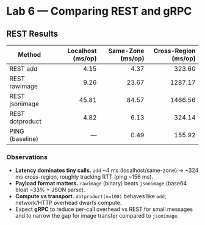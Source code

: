 # Lab 6 — Comparing REST and gRPC

## REST Results

| Method           | Localhost (ms/op) | Same-Zone (ms/op) | Cross-Region (ms/op) |
|------------------|------------------:|------------------:|---------------------:|
| REST add         | 4.15              | 4.37              | 323.60               |
| REST rawimage    | 9.26              | 23.67             | 1287.17              |
| REST jsonimage   | 45.81             | 84.57             | 1466.56              |
| REST dotproduct  | 4.82              | 6.13              | 324.14               |
| PING (baseline)  |         —         | 0.49              | 155.92               |

### Observations
- **Latency dominates tiny calls.** `add` ~4 ms (localhost/same-zone) → ~324 ms cross-region, roughly tracking RTT (ping ~156 ms).
- **Payload format matters.** `rawimage` (binary) beats `jsonimage` (base64 bloat ~33% + JSON parse).
- **Compute vs transport.** `dotproduct(n=100)` behaves like `add`; network/HTTP overhead dwarfs compute.
- Expect **gRPC** to reduce per-call overhead vs REST for small messages and to narrow the gap for image transfer compared to `jsonimage`.

